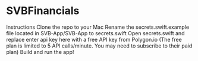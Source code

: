 # SVBFinancials
Instructions
Clone the repo to your Mac
Rename the secrets.swift.example file located in SVB-App/SVB-App to secrets.swift
Open secrets.swift and replace enter api key here with a free API key from Polygon.io (The free plan is limited to 5 API calls/minute. You may need to subscribe to their paid plan)
Build and run the app!
